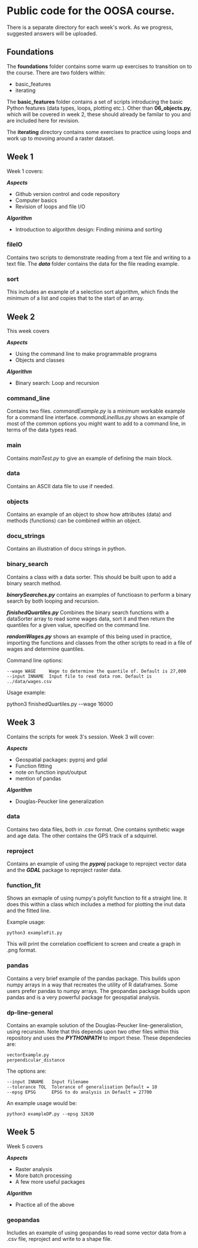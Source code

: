 # Public code for the OOSA course.

There is a separate directory for each week's work. As we progress, suggested answers will be uploaded.

## Foundations

The **foundations** folder contains some warm up exercises to transition on to the course. There are two folders within:

* basic\_features
* iterating

The **basic\_features** folder contains a set of scripts introducing the basic Python features (data types, loops, plotting etc.). Other than **06_objects.py**, which will be covered in week 2, these should already be familar to you and are included here for revision.

The **iterating** directory contains some exercises to practice using loops and work up to movoing around a raster dataset.


## Week 1

Week 1 covers:

***Aspects***
* Github version control and code repository
* Computer basics 
* Revision of loops and file I/O

***Algorithm***
* Introduction to algorithm design: Finding minima and sorting


### fileIO

Contains two scripts to demonstrate reading from a text file and writing to a text file. The ***data*** folder contains the data for the file reading example.


### sort

This includes an example of a selection sort algorithm, which finds the minimum of a list and copies that to the start of an array.


## Week 2

This week covers

***Aspects***
* Using the command line to make programmable programs
* Objects and classes

***Algorithm***
* Binary search: Loop and recursion

### command\_line

Contains two files. *commandExample.py* is a minimum workable example for a command line interface. *commandLineIllus.py* shows an example of most of the common options you might want to add to a command line, in terms of the data types read.

### main

Contains *mainTest.py* to give an example of defining the main block.

### data

Contains an ASCII data file to use if needed.

### objects

Contains an example of an object to show how attributes (data) and methods (functions) can be combined within an object.


### docu\_strings

Contains an illustration of docu strings in python.


### binary\_search

Contains a class with a data sorter. This should be built upon to add a binary search method.


***binarySearches.py*** contains an examples of functioasn to perform a binary search by both looping and recursion.

***finishedQuartiles.py*** Combines the binary search functions with a dataSorter array to read some wages data, sort it and then return the quantiles for a given value, specified on the command line.

***randomWages.py*** shows an example of this being used in practice, importing the functions and classes from the other scripts to read in a file of wages and determine quantiles.

Command line options:

    --wage WAGE     Wage to determine the quantile of. Default is 27,000
    --input INNAME  Input file to read data rom. Default is ../data/wages.csv

Usage example:

   python3 finishedQuartiles.py --wage 16000


## Week 3

Contains the scripts for week 3's session. Week 3 will cover:

***Aspects***
* Geospatial packages: pyproj and gdal
* Function fitting
* note on function input/output
* mention of pandas

***Algorithm***
* Douglas-Peucker line generalization


### data

Contains two data files, both in .csv format. One contains synthetic wage and age data. The other contains the GPS track of a sdquirrel.


### reproject

Contains an example of using the ***pyproj*** package to reproject vector data and the ***GDAL*** package to reproject raster data.


### function\_fit

Shows an exmaple of using numpy's polyfit function to fit a straight line. It does this within a class which includes a method for plotting the inut data and the fitted line.

Example usage:

    python3 exampleFit.py

This will print the correlation coefficient to screen and create a graph in .png format.

### pandas

Contains a very brief example of the pandas package. This builds upon numpy arrays in a way that recreates the utility of R dataframes. Some users prefer pandas to numpy arrays. The geopandas package builds upon pandas and is a very powerful package for geospatial analysis.


### dp-line-general

Contains an example solution of the Douglas-Peucker line-generalistion, using recursion. Note that this depends upon two other files within this repository and uses the ***PYTHONPATH*** to import these. These dependecies are:

    vectorExample.py
    perpendicular_distance

The options are:

    --input INNAME   Input filename
    --tolerance TOL  Tolerance of generalisation Default = 10
    --epsg EPSG      EPSG to do analysis in Default = 27700

An example usage would be:

    python3 exampleDP.py --epsg 32630


## Week 5

Week 5 covers

***Aspects***
* Raster analysis
* More batch processing
* A few more useful packages

***Algorithm***
* Practice all of the above

### geopandas

Includes an example of using geopandas to read some vector data from a .csv file, reproject and write to a shape file.

